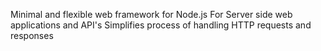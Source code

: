 Minimal and flexible web framework for Node.js
For Server side web applications and API's
Simplifies process of handling HTTP requests and responses
